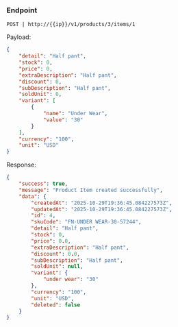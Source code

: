 ### Endpoint
``` POST | http://{{ip}}/v1/products/3/items/1 ```

Payload:

```json
{
    "detail": "Half pant",
    "stock": 0,
    "price": 0,
    "extraDescription": "Half pant",
    "discount": 0,
    "subDescription": "Half pant",
    "soldUnit": 0,
    "variant": [
        {
            "name": "Under Wear",
            "value": "30"
        }
    ],
    "currency": "100",
    "unit": "USD"
}
```
Response:

```json
{
    "success": true,
    "message": "Product Item created successfully",
    "data": {
        "createdAt": "2025-10-29T19:36:45.084227573Z",
        "updatedAt": "2025-10-29T19:36:45.084227573Z",
        "id": 4,
        "skuCode": "FN-UNDER WEAR-30-57244",
        "detail": "Half pant",
        "stock": 0,
        "price": 0.0,
        "extraDescription": "Half pant",
        "discount": 0.0,
        "subDescription": "Half pant",
        "soldUnit": null,
        "variant": {
            "under wear": "30"
        },
        "currency": "100",
        "unit": "USD",
        "deleted": false
    }
}
```
